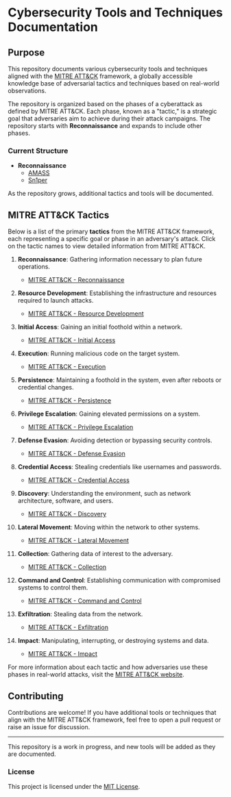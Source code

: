 # Cybersecurity Tools and Techniques Documentation

## Purpose
This repository documents various cybersecurity tools and techniques aligned with the [MITRE ATT&CK](https://attack.mitre.org/) framework, a globally accessible knowledge base of adversarial tactics and techniques based on real-world observations.

The repository is organized based on the phases of a cyberattack as defined by MITRE ATT&CK. Each phase, known as a "tactic," is a strategic goal that adversaries aim to achieve during their attack campaigns. The repository starts with **Reconnaissance** and expands to include other phases.

### Current Structure

- **Reconnaissance**
  - [AMASS](./reconnaissance/amass.md)
  - [Sn1per](./reconnaissance/sn1per.md)

As the repository grows, additional tactics and tools will be documented.

## MITRE ATT&CK Tactics

Below is a list of the primary **tactics** from the MITRE ATT&CK framework, each representing a specific goal or phase in an adversary's attack. Click on the tactic names to view detailed information from MITRE ATT&CK.

1. **Reconnaissance**: Gathering information necessary to plan future operations.
   - [MITRE ATT&CK - Reconnaissance](https://attack.mitre.org/tactics/TA0043/)

2. **Resource Development**: Establishing the infrastructure and resources required to launch attacks.
   - [MITRE ATT&CK - Resource Development](https://attack.mitre.org/tactics/TA0042/)

3. **Initial Access**: Gaining an initial foothold within a network.
   - [MITRE ATT&CK - Initial Access](https://attack.mitre.org/tactics/TA0001/)

4. **Execution**: Running malicious code on the target system.
   - [MITRE ATT&CK - Execution](https://attack.mitre.org/tactics/TA0002/)

5. **Persistence**: Maintaining a foothold in the system, even after reboots or credential changes.
   - [MITRE ATT&CK - Persistence](https://attack.mitre.org/tactics/TA0003/)

6. **Privilege Escalation**: Gaining elevated permissions on a system.
   - [MITRE ATT&CK - Privilege Escalation](https://attack.mitre.org/tactics/TA0004/)

7. **Defense Evasion**: Avoiding detection or bypassing security controls.
   - [MITRE ATT&CK - Defense Evasion](https://attack.mitre.org/tactics/TA0005/)

8. **Credential Access**: Stealing credentials like usernames and passwords.
   - [MITRE ATT&CK - Credential Access](https://attack.mitre.org/tactics/TA0006/)

9. **Discovery**: Understanding the environment, such as network architecture, software, and users.
   - [MITRE ATT&CK - Discovery](https://attack.mitre.org/tactics/TA0007/)

10. **Lateral Movement**: Moving within the network to other systems.
    - [MITRE ATT&CK - Lateral Movement](https://attack.mitre.org/tactics/TA0008/)

11. **Collection**: Gathering data of interest to the adversary.
    - [MITRE ATT&CK - Collection](https://attack.mitre.org/tactics/TA0009/)

12. **Command and Control**: Establishing communication with compromised systems to control them.
    - [MITRE ATT&CK - Command and Control](https://attack.mitre.org/tactics/TA0011/)

13. **Exfiltration**: Stealing data from the network.
    - [MITRE ATT&CK - Exfiltration](https://attack.mitre.org/tactics/TA0010/)

14. **Impact**: Manipulating, interrupting, or destroying systems and data.
    - [MITRE ATT&CK - Impact](https://attack.mitre.org/tactics/TA0040/)

For more information about each tactic and how adversaries use these phases in real-world attacks, visit the [MITRE ATT&CK website](https://attack.mitre.org/).

## Contributing
Contributions are welcome! If you have additional tools or techniques that align with the MITRE ATT&CK framework, feel free to open a pull request or raise an issue for discussion.

---

This repository is a work in progress, and new tools will be added as they are documented.

### License
This project is licensed under the [MIT License](./LICENSE).
